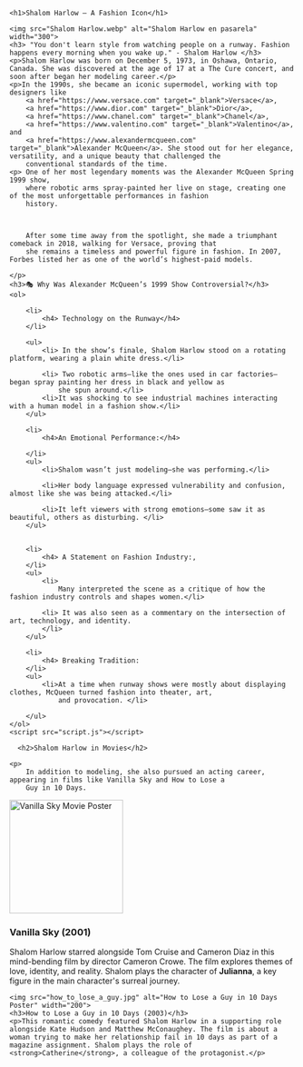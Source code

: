 <!DOCTYPE html>
<html>
  
<head>
    <meta charset="utf-8">
    <meta name="viewport" content="width=device-width">
    <title>Shalom Harlow – A Fashion Icon </title>
    <link href="style.css" rel="stylesheet" type="text/css" />


<body>

    <h1>Shalom Harlow – A Fashion Icon</h1>

    <img src="Shalom Harlow.webp" alt="Shalom Harlow en pasarela" width="300">
    <h3> "You don't learn style from watching people on a runway. Fashion happens every morning when you wake up." - Shalom Harlow </h3>
    <p>Shalom Harlow was born on December 5, 1973, in Oshawa, Ontario, Canada. She was discovered at the age of 17 at a The Cure concert, and soon after began her modeling career.</p>
    <p>In the 1990s, she became an iconic supermodel, working with top designers like
        <a href="https://www.versace.com" target="_blank">Versace</a>,
        <a href="https://www.dior.com" target="_blank">Dior</a>,
        <a href="https://www.chanel.com" target="_blank">Chanel</a>,
        <a href="https://www.valentino.com" target="_blank">Valentino</a>, and
        <a href="https://www.alexandermcqueen.com" target="_blank">Alexander McQueen</a>. She stood out for her elegance, versatility, and a unique beauty that challenged the
        conventional standards of the time.
    <p> One of her most legendary moments was the Alexander McQueen Spring 1999 show,
        where robotic arms spray-painted her live on stage, creating one of the most unforgettable performances in fashion
        history.



        After some time away from the spotlight, she made a triumphant comeback in 2018, walking for Versace, proving that
        she remains a timeless and powerful figure in fashion. In 2007, Forbes listed her as one of the world’s highest-paid models.

    </p>
    <h3>🎭 Why Was Alexander McQueen’s 1999 Show Controversial?</h3>
    <ol>

        <li>
            <h4> Technology on the Runway</h4>
        </li>

        <ul>
            <li> In the show’s finale, Shalom Harlow stood on a rotating platform, wearing a plain white dress.</li>

            <li> Two robotic arms—like the ones used in car factories—began spray painting her dress in black and yellow as
                she spun around.</li>
            <li>It was shocking to see industrial machines interacting with a human model in a fashion show.</li>
        </ul>

        <li>
            <h4>An Emotional Performance:</h4>

        </li>
        <ul>
            <li>Shalom wasn’t just modeling—she was performing.</li>

            <li>Her body language expressed vulnerability and confusion, almost like she was being attacked.</li>

            <li>It left viewers with strong emotions—some saw it as beautiful, others as disturbing. </li>
        </ul>


        <li>
            <h4> A Statement on Fashion Industry:,
        </li>
        <ul>
            <li>
                Many interpreted the scene as a critique of how the fashion industry controls and shapes women.</li>

            <li> It was also seen as a commentary on the intersection of art, technology, and identity.
            </li>
        </ul>

        <li>
            <h4> Breaking Tradition:
        </li>
        <ul>
            <li>At a time when runway shows were mostly about displaying clothes, McQueen turned fashion into theater, art,
                and provocation. </li>

        </ul>
    </ol>
    <script src="script.js"></script>
          
      <h2>Shalom Harlow in Movies</h2>

    <p>
        In addition to modeling, she also pursued an acting career, appearing in films like Vanilla Sky and How to Lose a
        Guy in 10 Days. 


</body>
 

  <!-- Vanilla Sky -->
  <div class="movie">
    <img src="vanilla_sky.jpg" alt="Vanilla Sky Movie Poster" width="200">
    <h3>Vanilla Sky (2001)</h3>
    <p>Shalom Harlow starred alongside Tom Cruise and Cameron Diaz in this mind-bending film by director Cameron Crowe. The film explores themes of love, identity, and reality. Shalom plays the character of <strong>Julianna</strong>, a key figure in the main character's surreal journey.</p>
  </div>

  <!-- How to Lose a Guy in 10 Days -->
  
    <img src="how_to_lose_a_guy.jpg" alt="How to Lose a Guy in 10 Days Poster" width="200">
    <h3>How to Lose a Guy in 10 Days (2003)</h3>
    <p>This romantic comedy featured Shalom Harlow in a supporting role alongside Kate Hudson and Matthew McConaughey. The film is about a woman trying to make her relationship fail in 10 days as part of a magazine assignment. Shalom plays the role of <strong>Catherine</strong>, a colleague of the protagonist.</p>
  


</html>
